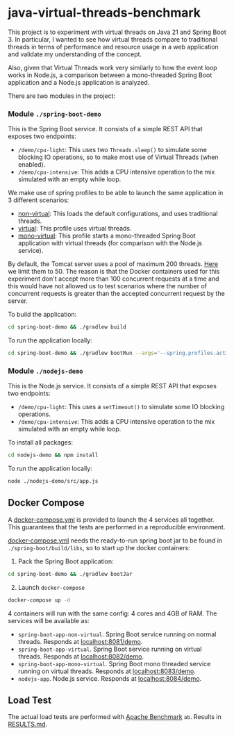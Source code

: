 # java-virtual-threads-benchmark

This project is to experiment with virtual threads on Java 21 and Spring Boot 3. In particular, I wanted to see how virtual threads compare to traditional threads in terms of performance and resource usage in a web application and validate my understanding of the concept.

Also, given that Virtual Threads work very similarly to how the event loop works in Node.js, a comparison between a mono-threaded Spring Boot application and a Node.js application is analyzed. 

There are two modules in the project:

### Module `./spring-boot-demo`

This is the Spring Boot service. It consists of a simple REST API that exposes two endpoints:
* `/demo/cpu-light`: This uses two `Threads.sleep()` to simulate some blocking IO operations, so to make most use of Virtual Threads (when enabled).
*  `/demo/cpu-intensive`: This adds a CPU intensive operation to the mix simulated with an empty while loop.

We make use of spring profiles to be able to launch the same application in 3 different scenarios: 
* [non-virtual](./spring-boot-demo/src/main/resources/application-non-virtual.yml): This loads the default configurations, and uses traditional threads.
* [virtual](./spring-boot-demo/src/main/resources/application-virtual.yml): This profile uses virtual threads.
* [mono-virtual](./spring-boot-demo/src/main/resources/application-mono-virtual.yml): This profile starts a mono-threaded Spring Boot application with virtual threads (for comparison with the Node.js service).

By default, the Tomcat server uses a pool of maximum 200 threads. [Here](./spring-boot-demo/src/main/resources/application.yml) we limit them to 50. The reason is that the Docker containers used for this experiment don't accept more than 100 concurrent requests at a time and this would have not allowed us to test scenarios where the number of concurrent requests is greater than the accepted concurrent request by the server.

To build the application:
```sh
cd spring-boot-demo && ./gradlew build
```

To run the application locally:
```sh
cd spring-boot-demo && ./gradlew bootRun --args='--spring.profiles.active=non-virtual'
```

### Module `./nodejs-demo`

This is the Node.js service. It consists of a simple REST API that exposes two endpoints:
* `/demo/cpu-light`: This uses a `setTimeout()` to simulate some IO blocking operations.
* `/demo/cpu-intensive`: This adds a CPU intensive operation to the mix simulated with an empty while loop.

To install all packages:
```sh
cd nodejs-demo && npm install
```

To run the application locally:
```sh
node ./nodejs-demo/src/app.js
```

## Docker Compose

A [docker-compose.yml](./docker-compose.yml) is provided to launch the 4 services all together. This guarantees that the tests are performed in a reproducible environment. 

[docker-compose.yml](./docker-compose.yml) needs the ready-to-run spring boot jar to be found in `./spring-boot/build/libs`, so to start up the docker containers:

1. Pack the Spring Boot application:
```sh
cd spring-boot-demo && ./gradlew bootJar
```

2. Launch `docker-compose`
```sh
docker-compose up -d
```

4 containers will run with the same config: 4 cores and 4GB of RAM. The services will be available as:

* `spring-boot-app-non-virtual`. Spring Boot service running on normal threads. Responds at [localhost:8081/demo](http://localhost:8081/demo).
* `spring-boot-app-virtual`. Spring Boot service running on virtual threads. Responds at [localhost:8082/demo](http://localhost:8082/demo).
* `spring-boot-app-mono-virtual`. Spring Boot mono threaded service running on virtual threads. Responds at [localhost:8083/demo](http://localhost:8083/demo).
* `nodejs-app`. Node.js service. Responds at [localhost:8084/demo](http://localhost:8084/demo).

## Load Test


The actual load tests are performed with [Apache Benchmark](https://httpd.apache.org/docs/2.4/programs/ab.html) `ab`.
Results in [RESULTS.md](./RESULTS.md).